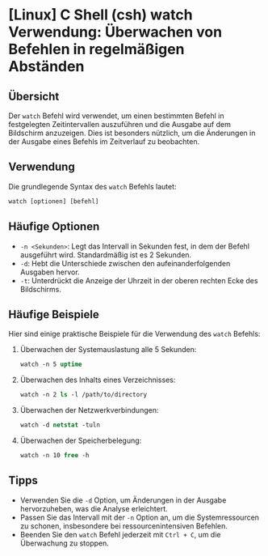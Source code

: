 # [Linux] C Shell (csh) watch Verwendung: Überwachen von Befehlen in regelmäßigen Abständen

## Übersicht
Der `watch` Befehl wird verwendet, um einen bestimmten Befehl in festgelegten Zeitintervallen auszuführen und die Ausgabe auf dem Bildschirm anzuzeigen. Dies ist besonders nützlich, um die Änderungen in der Ausgabe eines Befehls im Zeitverlauf zu beobachten.

## Verwendung
Die grundlegende Syntax des `watch` Befehls lautet:

```csh
watch [optionen] [befehl]
```

## Häufige Optionen
- `-n <Sekunden>`: Legt das Intervall in Sekunden fest, in dem der Befehl ausgeführt wird. Standardmäßig ist es 2 Sekunden.
- `-d`: Hebt die Unterschiede zwischen den aufeinanderfolgenden Ausgaben hervor.
- `-t`: Unterdrückt die Anzeige der Uhrzeit in der oberen rechten Ecke des Bildschirms.

## Häufige Beispiele
Hier sind einige praktische Beispiele für die Verwendung des `watch` Befehls:

1. Überwachen der Systemauslastung alle 5 Sekunden:
   ```csh
   watch -n 5 uptime
   ```

2. Überwachen des Inhalts eines Verzeichnisses:
   ```csh
   watch -n 2 ls -l /path/to/directory
   ```

3. Überwachen der Netzwerkverbindungen:
   ```csh
   watch -d netstat -tuln
   ```

4. Überwachen der Speicherbelegung:
   ```csh
   watch -n 10 free -h
   ```

## Tipps
- Verwenden Sie die `-d` Option, um Änderungen in der Ausgabe hervorzuheben, was die Analyse erleichtert.
- Passen Sie das Intervall mit der `-n` Option an, um die Systemressourcen zu schonen, insbesondere bei ressourcenintensiven Befehlen.
- Beenden Sie den `watch` Befehl jederzeit mit `Ctrl + C`, um die Überwachung zu stoppen.